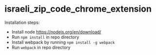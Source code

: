 # israeli_zip_code_chrome_extension

Installation steps:
* Install node https://nodejs.org/en/download/
* Run `npm install` in repo directory
* Install webpack by running `npm install -g webpack`
* Run `webpack` in repo directory